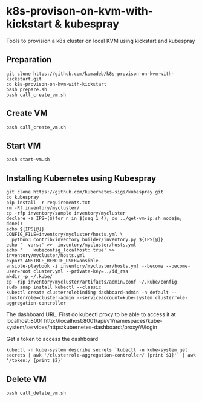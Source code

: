 
# k8s-provison-on-kvm-with-kickstart & kubespray

Tools to provision a k8s cluster on local KVM using kickstart and kubespray

## Preparation

```{r, engine='bash', clone_git}
git clone https://github.com/kumadeb/k8s-provison-on-kvm-with-kickstart.git
cd k8s-provison-on-kvm-with-kickstart
bash prepare.sh
bash call_create_vm.sh
```

## Create VM

```{r, engine='bash', crate_vm}
bash call_create_vm.sh
```

## Start VM

```{r, engine='bash', crate_vm}
bash start-vm.sh
```

## Installing Kubernetes using Kubespray

```{r, engine='bash', kubspray}
git clone https://github.com/kubernetes-sigs/kubespray.git
cd kubespray
pip install -r requirements.txt
rm -Rf inventory/mycluster/
cp -rfp inventory/sample inventory/mycluster
declare -a IPS=($(for n in $(seq 1 4); do ../get-vm-ip.sh node$n; done))
echo ${IPS[@]}
CONFIG_FILE=inventory/mycluster/hosts.yml \
  python3 contrib/inventory_builder/inventory.py ${IPS[@]}
echo '  vars:' >>  inventory/mycluster/hosts.yml
echo '    kubeconfig_localhost: true' >>  inventory/mycluster/hosts.yml
export ANSIBLE_REMOTE_USER=ansible
ansible-playbook -i inventory/mycluster/hosts.yml --become --become-user=root cluster.yml --private-key=../id_rsa
mkdir -p ~/.kube/
cp -rip inventory/mycluster/artifacts/admin.conf ~/.kube/config
sudo snap install kubectl --classic
kubectl create clusterrolebinding dashboard-admin -n default --clusterrole=cluster-admin --serviceaccount=kube-system:clusterrole-aggregation-controller
```

The dashboard URL. First do kubectl proxy to be able to access it at localhost:8001
http://localhost:8001/api/v1/namespaces/kube-system/services/https:kubernetes-dashboard:/proxy/#/login

Get a token to access the dashboard

```{r, engine='bash', get_token}
kubectl -n kube-system describe secrets `kubectl -n kube-system get secrets | awk '/clusterrole-aggregation-controller/ {print $1}'` | awk '/token:/ {print $2}'
```

## Delete VM

```{r, engine='bash', delete_vm}
bash call_delete_vm.sh
```
